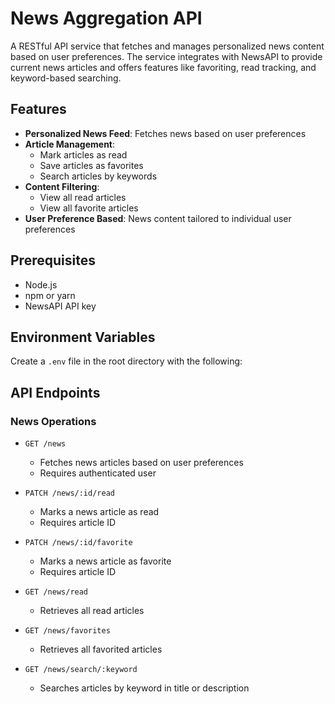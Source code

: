# News Aggregation API

A RESTful API service that fetches and manages personalized news content based on user preferences. The service integrates with NewsAPI to provide current news articles and offers features like favoriting, read tracking, and keyword-based searching.

## Features

- **Personalized News Feed**: Fetches news based on user preferences
- **Article Management**:
  - Mark articles as read
  - Save articles as favorites
  - Search articles by keywords
- **Content Filtering**:
  - View all read articles
  - View all favorite articles
- **User Preference Based**: News content tailored to individual user preferences

## Prerequisites

- Node.js
- npm or yarn
- NewsAPI API key

## Environment Variables

Create a `.env` file in the root directory with the following:
## API Endpoints

### News Operations

- `GET /news`
  - Fetches news articles based on user preferences
  - Requires authenticated user

- `PATCH /news/:id/read`
  - Marks a news article as read
  - Requires article ID

- `PATCH /news/:id/favorite`
  - Marks a news article as favorite
  - Requires article ID

- `GET /news/read`
  - Retrieves all read articles

- `GET /news/favorites`
  - Retrieves all favorited articles

- `GET /news/search/:keyword`
  - Searches articles by keyword in title or description
